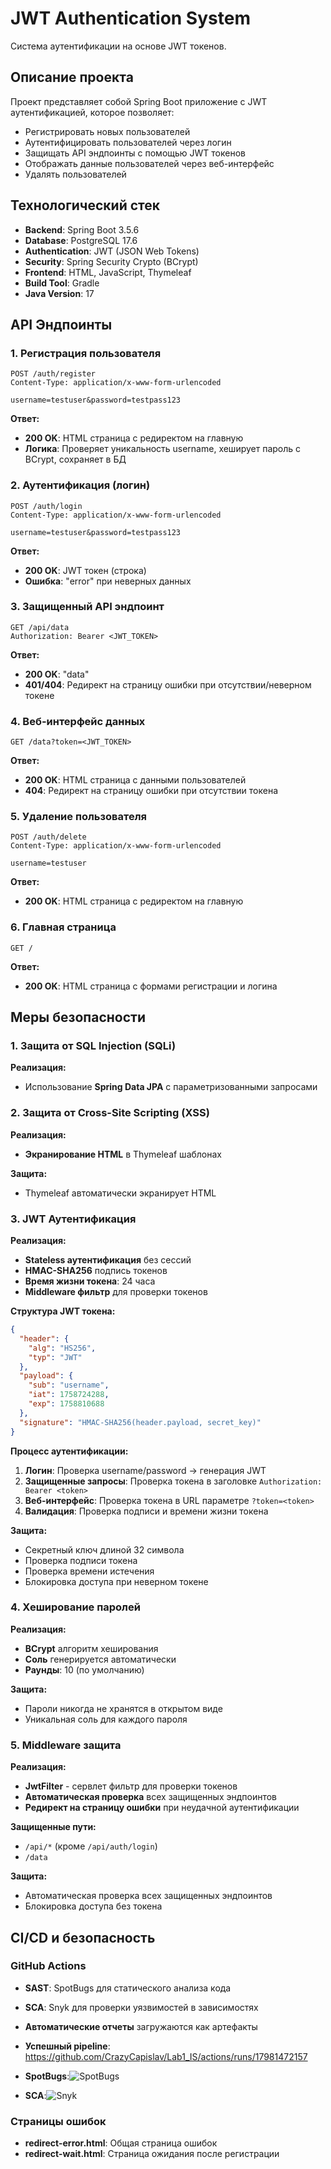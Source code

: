# JWT Authentication System

Система аутентификации на основе JWT токенов.

## Описание проекта

Проект представляет собой Spring Boot приложение с JWT аутентификацией, которое позволяет:
- Регистрировать новых пользователей
- Аутентифицировать пользователей через логин
- Защищать API эндпоинты с помощью JWT токенов
- Отображать данные пользователей через веб-интерфейс
- Удалять пользователей

## Технологический стек

- **Backend**: Spring Boot 3.5.6
- **Database**: PostgreSQL 17.6
- **Authentication**: JWT (JSON Web Tokens)
- **Security**: Spring Security Crypto (BCrypt)
- **Frontend**: HTML, JavaScript, Thymeleaf
- **Build Tool**: Gradle
- **Java Version**: 17

## API Эндпоинты

### 1. Регистрация пользователя
```http
POST /auth/register
Content-Type: application/x-www-form-urlencoded

username=testuser&password=testpass123
```

**Ответ:**
- **200 OK**: HTML страница с редиректом на главную
- **Логика**: Проверяет уникальность username, хеширует пароль с BCrypt, сохраняет в БД

### 2. Аутентификация (логин)
```http
POST /auth/login
Content-Type: application/x-www-form-urlencoded

username=testuser&password=testpass123
```

**Ответ:**
- **200 OK**: JWT токен (строка)
- **Ошибка**: "error" при неверных данных

### 3. Защищенный API эндпоинт
```http
GET /api/data
Authorization: Bearer <JWT_TOKEN>
```

**Ответ:**
- **200 OK**: "data"
- **401/404**: Редирект на страницу ошибки при отсутствии/неверном токене

### 4. Веб-интерфейс данных
```http
GET /data?token=<JWT_TOKEN>
```

**Ответ:**
- **200 OK**: HTML страница с данными пользователей
- **404**: Редирект на страницу ошибки при отсутствии токена

### 5. Удаление пользователя
```http
POST /auth/delete
Content-Type: application/x-www-form-urlencoded

username=testuser
```

**Ответ:**
- **200 OK**: HTML страница с редиректом на главную

### 6. Главная страница
```http
GET /
```

**Ответ:**
- **200 OK**: HTML страница с формами регистрации и логина

## Меры безопасности

### 1. Защита от SQL Injection (SQLi)

**Реализация:**
- Использование **Spring Data JPA** с параметризованными запросами



### 2. Защита от Cross-Site Scripting (XSS)

**Реализация:**
- **Экранирование HTML** в Thymeleaf шаблонах



**Защита:**
- Thymeleaf автоматически экранирует HTML


### 3. JWT Аутентификация

**Реализация:**
- **Stateless аутентификация** без сессий
- **HMAC-SHA256** подпись токенов
- **Время жизни токена**: 24 часа
- **Middleware фильтр** для проверки токенов

**Структура JWT токена:**
```json
{
  "header": {
    "alg": "HS256",
    "typ": "JWT"
  },
  "payload": {
    "sub": "username",
    "iat": 1758724288,
    "exp": 1758810688
  },
  "signature": "HMAC-SHA256(header.payload, secret_key)"
}
```

**Процесс аутентификации:**
1. **Логин**: Проверка username/password → генерация JWT
2. **Защищенные запросы**: Проверка токена в заголовке `Authorization: Bearer <token>`
3. **Веб-интерфейс**: Проверка токена в URL параметре `?token=<token>`
4. **Валидация**: Проверка подписи и времени жизни токена

**Защита:**
- Секретный ключ длиной 32 символа
- Проверка подписи токена
- Проверка времени истечения
- Блокировка доступа при неверном токене

### 4. Хеширование паролей

**Реализация:**
- **BCrypt** алгоритм хеширования
- **Соль** генерируется автоматически
- **Раунды**: 10 (по умолчанию)



**Защита:**
- Пароли никогда не хранятся в открытом виде
- Уникальная соль для каждого пароля

### 5. Middleware защита

**Реализация:**
- **JwtFilter** - сервлет фильтр для проверки токенов
- **Автоматическая проверка** всех защищенных эндпоинтов
- **Редирект на страницу ошибки** при неудачной аутентификации


**Защищенные пути:**
- `/api/*` (кроме `/api/auth/login`)
- `/data`

**Защита:**
- Автоматическая проверка всех защищенных эндпоинтов
- Блокировка доступа без токена


## CI/CD и безопасность

### GitHub Actions
- **SAST**: SpotBugs для статического анализа кода
- **SCA**: Snyk для проверки уязвимостей в зависимостях
- **Автоматические отчеты** загружаются как артефакты

- **Успешный pipeline**: https://github.com/CrazyCapislav/Lab1_IS/actions/runs/17981472157
- **SpotBugs**:![SpotBugs](https://raw.githubusercontent.com/CrazyCapislav/Lab1_IS/refs/heads/main/spotbugs.PNG)
- **SCA**:![Snyk](https://raw.githubusercontent.com/CrazyCapislav/Lab1_IS/refs/heads/main/snyktest.PNG)

### Страницы ошибок
- **redirect-error.html**: Общая страница ошибок
- **redirect-wait.html**: Страница ожидания после регистрации


